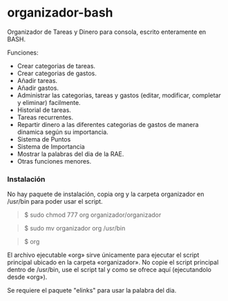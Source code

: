 organizador-bash
=======
Organizador de Tareas y Dinero para consola, escrito enteramente en BASH.

Funciones:

* Crear categorias de tareas.
* Crear categorias de gastos.
* Añadir tareas.
* Añadir gastos.
* Administrar las categorias, tareas y gastos (editar, modificar, completar y eliminar) facilmente.
* Historial de tareas.
* Tareas recurrentes. 
* Repartir dinero a las diferentes categorias de gastos de manera dinamica según su importancia.
* Sistema de Puntos
* Sistema de Importancia
* Mostrar la palabras del dia de la RAE.
* Otras funciones menores.

### Instalación
No hay paquete de instalación, copia org y la carpeta organizador en /usr/bin para poder usar el script.

> $ sudo chmod 777 org organizador/organizador

> $ sudo mv organizador org /usr/bin

> $ org

El archivo ejecutable «org» sirve únicamente para ejecutar el script principal ubicado en la carpeta «organizador». No copie el script principal dentro de /usr/bin, use el script tal y como se ofrece aquí (ejecutandolo desde «org»).

Se requiere el paquete "elinks" para usar la palabra del dia.
